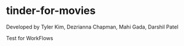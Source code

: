 # tinder-for-movies
Developed by Tyler Kim, Dezrianna Chapman, Mahi Gada, Darshil Patel

Test for WorkFlows